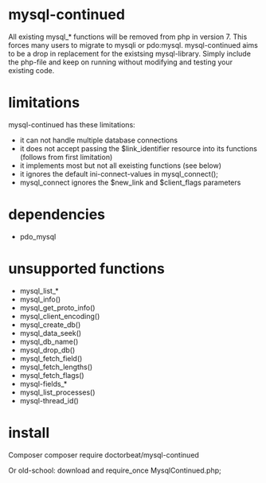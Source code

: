 # mysql-continued
All existing mysql_* functions will be removed from php in version 7. This forces many users to migrate to mysqli or pdo:mysql.
mysql-continued aims to be a drop in replacement for the existsing mysql-library. Simply include the php-file and keep on running
without modifying and testing your existing code.

# limitations
mysql-continued has these limitations:
- it can not handle multiple database connections
- it does not accept passing the $link_identifier resource into its functions (follows from first limitation)
- it implements most but not all exeisting functions (see below)
- it ignores the default ini-connect-values in mysql_connect();
- mysql_connect ignores the $new_link and $client_flags parameters

# dependencies
- pdo_mysql 

# unsupported functions
- mysql_list_*
- mysql_info()
- mysql_get_proto_info()
- mysql_client_encoding()
- mysql_create_db()
- mysql_data_seek()
- mysql_db_name()
- mysql_drop_db()
- mysql_fetch_field()
- mysql_fetch_lengths()
- mysql_fetch_flags()
- mysql-fields_*
- mysql_list_processes()
- mysql-thread_id()

# install
Composer
  composer require doctorbeat/mysql-continued
  
Or old-school: download and
  require_once MysqlContinued.php;
